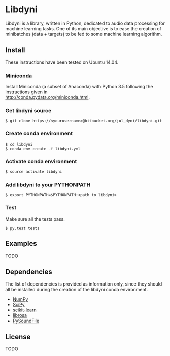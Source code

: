 # Libdyni

Libdyni is a library, written in Python, dedicated to audio data processing for machine learning tasks. One of its main objective is to ease the creation of minibatches (data + targets) to be fed to some machine learning algorithm.

## Install

These instructions have been tested on Ubuntu 14.04.

### Miniconda

Install Miniconda (a subset of Anaconda) with Python 3.5 following the instructions given in  
http://conda.pydata.org/miniconda.html.

### Get libdyni source

```
$ git clone https://<yourusername>@bitbucket.org/jul_dyni/libdyni.git
```

### Create conda environment

```
$ cd libdyni
$ conda env create -f libdyni.yml
```

### Activate conda environment

```
$ source activate libdyni
```

### Add libdyni to your PYTHONPATH

```
$ export PYTHONPATH=$PYTHONPATH:<path to libdyni>
```

### Test

Make sure all the tests pass.

```
$ py.test tests
```

## Examples

TODO

## Dependencies

The list of dependencies is provided as information only, since they should all be installed during the creation of the libdyni conda environment. 
* [NumPy](http://www.numpy.org/)
* [SciPy](https://www.scipy.org/)
* [scikit-learn](http://scikit-learn.org)
* [librosa](https://github.com/librosa/librosa)
* [PySoundFile](https://github.com/bastibe/PySoundFile)

## License

TODO